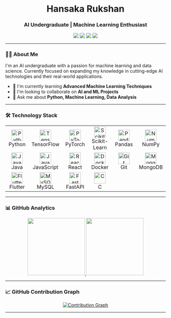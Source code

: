 <h1 align="center">Hansaka Rukshan</h1>
<h3 align="center">AI Undergraduate | Machine Learning Enthusiast</h3>

<p align="center">
  <a href="https://www.linkedin.com/in/hansaka-rukshan/"><img src="https://img.shields.io/badge/-LinkedIn-0077B5?style=flat&logo=Linkedin&logoColor=white"/></a>
  <a href="mailto:hansakarukshan43@gmail.com"><img src="https://img.shields.io/badge/-Email-D14836?style=flat&logo=Gmail&logoColor=white"/></a>
    <a href="https://www.instagram.com/hansaka_rukshan/"><img src="https://img.shields.io/badge/-Instagram-E4405F?style=flat&logo=Instagram&logoColor=white"/></a>
    <a href="https://www.facebook.com/hansaka.rukshan.22?mibextid=ZbWKwL"><img src="https://img.shields.io/badge/-Facebook-1877F2?style=flat&logo=Facebook&logoColor=white"/></a>
</p>

---

### 👨‍💻 About Me

I'm an AI undergraduate with a passion for machine learning and data science. Currently focused on expanding my knowledge in cutting-edge AI technologies and their real-world applications.

- 🌱 I'm currently learning **Advanced Machine Learning Techniques**
- 👯 I'm looking to collaborate on **AI and ML Projects**
- 💬 Ask me about **Python, Machine Learning, Data Analysis**

---

### 🛠 Technology Stack

<table align="center">
  <tr>
    <td align="center" width="96">
      <a href="#python">
        <img src="https://skillicons.dev/icons?i=python" width="36" height="36" alt="Python" />
      </a>
      <br>Python
    </td>
    <td align="center" width="96">
      <a href="#tensorflow">
        <img src="https://skillicons.dev/icons?i=tensorflow" width="36" height="36" alt="TensorFlow" />
      </a>
      <br>TensorFlow
    </td>
    <td align="center" width="96">
      <a href="#pytorch">
        <img src="https://skillicons.dev/icons?i=pytorch" width="36" height="36" alt="PyTorch" />
      </a>
      <br>PyTorch
    </td>
    <td align="center" width="96">
      <a href="#sklearn">
        <img src="https://upload.wikimedia.org/wikipedia/commons/0/05/Scikit_learn_logo_small.svg" width="36" height="36" alt="Scikit-Learn" />
      </a>
      <br>Scikit-Learn
    </td>
    <td align="center" width="96">
      <a href="#pandas">
        <img src="https://cdn.jsdelivr.net/gh/devicons/devicon/icons/pandas/pandas-original.svg" width="36" height="36" alt="Pandas" />
      </a>
      <br>Pandas
    </td>
    <td align="center" width="96">
      <a href="#numpy">
        <img src="https://cdn.jsdelivr.net/gh/devicons/devicon/icons/numpy/numpy-original.svg" width="36" height="36" alt="NumPy" />
      </a>
      <br>NumPy
    </td>
  </tr>
  <tr>
    <td align="center" width="96">
      <a href="#java">
        <img src="https://skillicons.dev/icons?i=java" width="36" height="36" alt="Java" />
      </a>
      <br>Java
    </td>
    <td align="center" width="96">
      <a href="#javascript">
        <img src="https://skillicons.dev/icons?i=js" width="36" height="36" alt="JavaScript" />
      </a>
      <br>JavaScript
    </td>
    <td align="center" width="96">
      <a href="#react">
        <img src="https://skillicons.dev/icons?i=react" width="36" height="36" alt="React" />
      </a>
      <br>React
    </td>
    <td align="center" width="96">
      <a href="#docker">
        <img src="https://skillicons.dev/icons?i=docker" width="36" height="36" alt="Docker" />
      </a>
      <br>Docker
    </td>
    <td align="center" width="96">
      <a href="#git">
        <img src="https://skillicons.dev/icons?i=git" width="36" height="36" alt="Git" />
      </a>
      <br>Git
    </td>
    <td align="center" width="96">
      <a href="#mongodb">
        <img src="https://skillicons.dev/icons?i=mongodb" width="36" height="36" alt="MongoDB" />
      </a>
      <br>MongoDB
    </td>
  </tr>
  <tr>
    <td align="center" width="96">
      <a href="#flutter">
        <img src="https://skillicons.dev/icons?i=flutter" width="36" height="36" alt="Flutter" />
      </a>
      <br>Flutter
    </td>
    <td align="center" width="96">
      <a href="#mysql">
        <img src="https://skillicons.dev/icons?i=mysql" width="36" height="36" alt="MySQL" />
      </a>
      <br>MySQL
    </td>
    <td align="center" width="96">
      <a href="#fastapi">
        <img src="https://skillicons.dev/icons?i=fastapi" width="36" height="36" alt="FastAPI" />
      </a>
      <br>FastAPI
    </td>
    <td align="center" width="96">
      <a href="#c">
        <img src="https://skillicons.dev/icons?i=c" width="36" height="36" alt="C" />
      </a>
      <br>C
    </td>
    </td>
  </tr>
</table>


---

### 📊 GitHub Analytics

<p align="center">
  <a href="https://github.com/hansaka2001">
    <img height="180em" src="https://github-readme-stats.vercel.app/api?username=hansaka2001&show_icons=true&theme=algolia&include_all_commits=true&count_private=true"/>
    <img height="180em" src="https://github-readme-stats.vercel.app/api/top-langs/?username=hansaka2001&layout=compact&langs_count=8&theme=algolia"/>
  </a>
</p>

---

### 📈 GitHub Contribution Graph

<p align="center">
  <a href="https://github.com/ashutosh00710/github-readme-activity-graph">
    <img src="https://github-readme-activity-graph.vercel.app/graph?username=hansaka2001&theme=react-dark&hide_border=true" alt="Contribution Graph" />
  </a>
</p>

---

